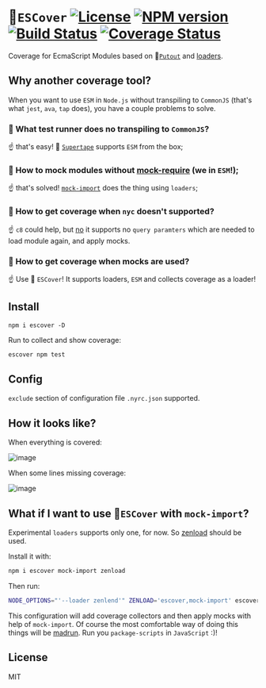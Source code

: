 # 🎩`ESCover` [![License][LicenseIMGURL]][LicenseURL] [![NPM version][NPMIMGURL]][NPMURL] [![Build Status][BuildStatusIMGURL]][BuildStatusURL] [![Coverage Status][CoverageIMGURL]][CoverageURL]

[NPMIMGURL]: https://img.shields.io/npm/v/escover.svg?style=flat
[BuildStatusURL]: https://github.com/coderaiser/escover/actions?query=workflow%3A%22Node+CI%22 "Build Status"
[BuildStatusIMGURL]: https://github.com/coderaiser/escover/workflows/Node%20CI/badge.svg
[LicenseIMGURL]: https://img.shields.io/badge/license-MIT-317BF9.svg?style=flat
[NPMURL]: https://npmjs.org/package/escover "npm"
[LicenseURL]: https://tldrlegal.com/license/mit-license "MIT License"
[CoverageURL]: https://coveralls.io/github/coderaiser/escover?branch=master
[CoverageIMGURL]: https://coveralls.io/repos/coderaiser/escover/badge.svg?branch=master&service=github

Coverage for EcmaScript Modules based on 🐊[`Putout`](https://github.com/coderaiser/putout) and [loaders](https://nodejs.org/dist/latest-v16.x/docs/api/esm.html#loaders).

## Why another coverage tool?

When you want to use `ESM` in `Node.js` without transpiling to `CommonJS` (that's what `jest`, `ava`, `tap` does),
you have a couple problems to solve.

### 🤷‍ What test runner does no transpiling to `CommonJS`?

☝️ that's easy! 📼 [`Supertape`](https://github.com/coderaiser/supertape) supports `ESM` from the box;

### 🤷‍  How to mock modules without [mock-require](https://github.com/boblauer/mock-require) (we in `ESM`!);

☝️ that's solved! [`mock-import`](https://github.com/coderaiser/mock-import) does the thing using `loaders`;

### 🤷‍ How to get coverage when `nyc` doesn't supported?

☝️ `c8` could help, but [no](https://github.com/coderaiser/c8-reproduce) it supports no `query paramters`
which are needed to load module again, and apply mocks.

### 🤷‍  How to get coverage when mocks are used?

☝️ Use 🎩 `ESCover`! It supports loaders, `ESM` and collects coverage as a loader!

## Install

```
npm i escover -D
```

Run to collect and show coverage:

```sh
escover npm test
```

## Config

`exclude` section of configuration file `.nyrc.json` supported. 

## How it looks like?

When everything is covered:

![image](https://user-images.githubusercontent.com/1573141/147943954-ef708577-2856-4de0-9397-dead487b8c08.png)

When some lines missing coverage:

![image](https://user-images.githubusercontent.com/1573141/147944130-9b901646-05ff-4a76-86c9-30631b0a0dd4.png)

## What if I want to use 🎩`ESCover` with `mock-import`?

Experimental `loaders` supports only one, for now. So [zenload](https://github.com/coderaiser/zenload) should be used.

Install it with:

```sh
npm i escover mock-import zenload
```

Then run:

```sh
NODE_OPTIONS="'--loader zenlend'" ZENLOAD='escover,mock-import' escover npm test
```

This configuration will add coverage collectors and then apply mocks with help of `mock-import`.
Of course the most comfortable way of doing this things will be [madrun](https://github.com/coderaiser/madrun).
Run you `package-scripts` in `JavaScript` :)!

## License

MIT
